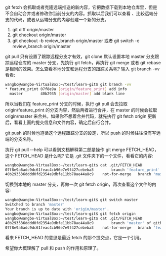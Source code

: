 git fetch 会抓取或者克隆远端推送的新内容，它把数据下载到本地仓库里，但是不会自动合并或者修改你当前分支的内容。抓取以后我们可以查看 、比较远端分支的代码，或者从远端分支的内容创建一个新的分支。

1. git diff origin/master
2. git checkout origin/master
3. git checkout -b review_branch origin/master  或者 git switch -c review_branch origin/master

git pull 只有设置了跟踪远程分支才有效，git clone 默认设置本地 master 分支跟踪远程仓库的 master 分支，先执行 git fetch，再执行 git merge 或者 git rebase 是相同的效果。怎么查看本地分支和远程分支的跟踪关系呢? 输入 git branch -vv 看看:

```bash
wangbo@wangbo-VirtualBox:~/test/learn-git$ git branch -vv
* feature_print 07f8e9a [origin/feature_print] add info
  master        40b2935 [origin/master] add blank line
```

所以当我们在 feature_print 分支的时候，执行 git pull 会去拉取 origin/feature_print 的分支内容，然后两者进行合并，在 master 的时候会拉取 origin/master 来合并。如果你不想着合并代码，就先执行 git fetch origin 更新后，看看上面的提交信息和文件内容，确定后自行合并。

git push 的时候也遵循这个远程跟踪分支的设定，所以 push 的时候往往没有写远端的分支名称。

执行 git pull --help 可以看到文档解释第二部是操作 git merge FETCH_HEAD，这个 FETCH_HEAD  是什么呢? 它是 .git 文件夹下的一个文件，看看它的内容:

```bash
wangbo@wangbo-VirtualBox:~/test/learn-git$ cat .git/FETCH_HEAD
07f8e9a6adc9dc61feac4cb96e7e9f427cebeba3		branch 'feature_print' of github.com:developdeveloper/git-demo
40b293536dddd0fd2354a9dbfe11bb78ae44a8c9	not-for-merge	branch 'master' of github.com:developdeveloper/git-demo
```

切换到本地的 master 分支，再做一次 git fetch origin，再次查看这个文件的内容:

```bash
wangbo@wangbo-VirtualBox:~/test/learn-git$ git switch master
Switched to branch 'master'
Your branch is up to date with 'origin/master'.
wangbo@wangbo-VirtualBox:~/test/learn-git$ git fetch origin
wangbo@wangbo-VirtualBox:~/test/learn-git$ cat .git/FETCH_HEAD
40b293536dddd0fd2354a9dbfe11bb78ae44a8c9		branch 'master' of github.com:developdeveloper/git-demo
07f8e9a6adc9dc61feac4cb96e7e9f427cebeba3	not-for-merge	branch 'feature_print' of github.com:developdeveloper/git-demo
```
看来 FETCH_HEAD 的意思是最近 fetch 的那个提交点，它是一个引用。

希望你大概理解了 pull 和 push 的作用和原理了。

